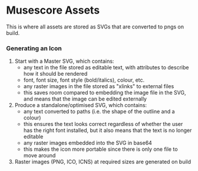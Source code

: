 # Musescore Assets
This is where all  assets are stored as SVGs that are converted to pngs on build.

### Generating an Icon
1. Start with a Master SVG, which contains:
    - any text in the file stored as editable text, with attributes to describe how it should be rendered
    - font, font size, font style (bold/italics), colour, etc.
    - any raster images in the file stored as "xlinks" to external files
    - this saves room compared to embedding the image file in the SVG, and means that the image can be edited externally
2. Produce a standalone/optimised SVG, which contains:
    - any text converted to paths (i.e. the shape of the outline and a colour)
    - this ensures the text looks correct regardless of whether the user has the right font installed, but it also means that the text is no longer editable
    - any raster images embedded into the SVG in base64
    - this makes the icon more portable since there is only one file to move around
3. Raster images (PNG, ICO, ICNS) at required sizes are generated on build
